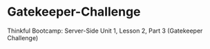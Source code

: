 # Gatekeeper-Challenge
Thinkful Bootcamp: Server-Side Unit 1, Lesson 2, Part 3 (Gatekeeper Challenge)
